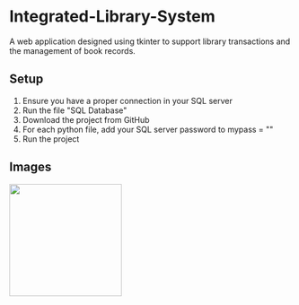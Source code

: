 # Integrated-Library-System
A web application designed using tkinter to support library transactions and the management of book records.

## Setup

1. Ensure you have a proper connection in your SQL server
2. Run the file "SQL Database"
2. Download the project from GitHub
3. For each python file, add your SQL server password to mypass = "<insert here>"
4. Run the project

## Images 
<img align="left" src="https://user-images.githubusercontent.com/78250310/120108271-04d19a80-c197-11eb-9cfe-40bafa9552d7.png" width="200">

